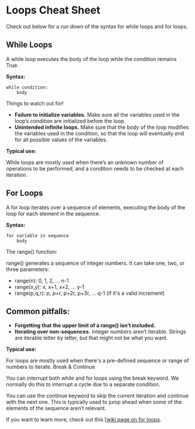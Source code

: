 # Loops Cheat Sheet

Check out below for a run down of the syntax for while loops and for loops.

## While Loops

A while loop executes the body of the loop while the condition remains True.

**Syntax:**
```
while condition:
    body
```

Things to watch out for!

- **Failure to initialize variables.** Make sure all the variables used in the loop’s condition  are initialized before the loop.
- **Unintended infinite loops.** Make sure that the body of the loop modifies the variables used in the condition, so that the loop will eventually end for all possible values of the variables.

**Typical use:**

While loops are mostly used when there’s an unknown number of operations to be performed, and a condition needs to be checked at each iteration.

## For Loops

A for loop iterates over a sequence of elements, executing the body of the loop for each element in the sequence.

**Syntax:**
```
for variable in sequence
    body
```

The range() function:

range() generates a sequence of integer numbers. It can take one, two, or three parameters:

- range(n): 0, 1, 2, ... n-1
- range(x,y): x, x+1, x+2, ... y-1
- range(p,q,r): p, p+r, p+2r, p+3r, ... q-1 (if it's a valid increment)

## Common pitfalls:

- **Forgetting that the upper limit of a range() isn’t included.**
- **Iterating over non-sequences.** Integer numbers aren’t iterable. Strings are iterable letter by letter, but that might not be what you want.

**Typical use:**

For loops are mostly used when there's a pre-defined sequence or range of numbers to iterate.
Break & Continue

You can interrupt both while and for loops using the break keyword. We normally do this to interrupt a cycle due to a separate condition.

You can use the continue keyword to skip the current iteration and continue with the next one. This is typically used to jump ahead when some of the elements of the sequence aren’t relevant.

If you want to learn more, check out this [[wiki page on for loops](https://wiki.python.org/moin/ForLoop).